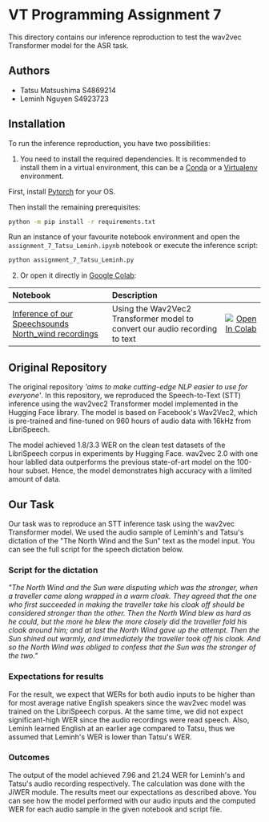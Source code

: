 # VT Programming Assignment 7

This directory contains our inference reproduction to test the wav2vec Transformer model for the ASR task.

## Authors

- Tatsu Matsushima S4869214
- Leminh Nguyen S4923723

## Installation

To run the inference reproduction, you have two possibilities:

1. You need to install the required dependencies. It is recommended to install them in a virtual environment, this can be a [Conda](https://docs.conda.io/en/latest/) or a [Virtualenv](https://virtualenv.pypa.io/en/latest/) environment.

First, install [Pytorch](https://pytorch.org/get-started/locally/) for your OS.

Then install the remaining prerequisites:

```sh
python -m pip install -r requirements.txt
```

Run an instance of your favourite notebook environment and open the `assignment_7_Tatsu_Leminh.ipynb` notebook or execute the inference script:

```sh
python assignment_7_Tatsu_Leminh.py
```

2. Or open it directly in [Google Colab](https://colab.research.google.com/):

| Notebook                                                     | Description                                                  |                                                              |
| :----------------------------------------------------------- | :----------------------------------------------------------- | -----------------------------------------------------------: |
| [Inference of our Speechsounds North_wind recordings](https://colab.research.google.com/drive/1miIUmG_4x8fNbpJ0X8FrwxIJMm3SmUbx?usp=sharing) | Using the Wav2Vec2 Transformer model to convert our audio recording to text | [![Open In Colab](https://colab.research.google.com/assets/colab-badge.svg)](https://colab.research.google.com/drive/1miIUmG_4x8fNbpJ0X8FrwxIJMm3SmUbx?usp=sharing) |

## Original Repository

The original repository *'aims to make cutting-edge NLP easier to use for everyone'*. In this repository, we reproduced the Speech-to-Text (STT) inference using the wav2vec2 Transformer model implemented in the Hugging Face library. The model is based on Facebook's Wav2Vec2, which is pre-trained and fine-tuned on 960 hours of audio data with 16kHz from LibriSpeech.

The model achieved 1.8/3.3 WER on the clean test datasets of the LibriSpeech corpus in experiments by Hugging Face. wav2vec 2.0 with one hour lablled data outperforms the previous state-of-art model on the 100-hour subset. Hence, the model demonstrates high accuracy with a limited amount of data.

## Our Task

Our task was to reproduce an STT inference task using the wav2vec Transformer model. We used the audio sample of Leminh's and Tatsu's dictation of the "The North Wind and the Sun" text as the model input. You can see the full script for the speech dictation below.

### Script for the dictation

*"The North Wind and the Sun were disputing which was the stronger, when a traveller came along wrapped in a warm cloak. They agreed that the one who first succeeded in making the traveller take his cloak off should be considered stronger than the other. Then the North Wind blew as hard as he could, but the more he blew the more closely did the traveller fold his cloak around him; and at last the North Wind gave up the attempt. Then the Sun shined out warmly, and immediately the traveller took off his cloak. And so the North Wind was obliged to confess that the Sun was the stronger of the two."*

### Expectations for results
For the result, we expect that WERs for both audio inputs to be higher than for most average native English speakers since the wav2vec model was trained on the LibriSpeech corpus. At the same time, we did not expect significant-high WER since the audio recordings were read speech. Also, Leminh learned English at an earlier age compared to Tatsu, thus we assumed that Leminh's WER is lower than Tatsu's WER. 

### Outcomes
The output of the model achieved 7.96 and 21.24 WER for Leminh's and Tatsu's audio recording respectively. The calculation was done with the JiWER module. The results meet our expectations as described above. You can see how the model performed with our audio inputs and the computed WER for each audio sample in the given notebook and script file. 
